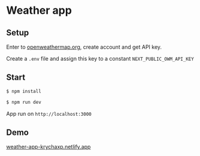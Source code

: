 # Weather app

## Setup

Enter to [openweathermap.org](https://openweathermap.org/), create account and get API key.

Create a `.env` file and assign this key to a constant `NEXT_PUBLIC_OWM_API_KEY`

## Start

```bash
$ npm install

$ npm run dev
```

App run on `http://localhost:3000`


## Demo

[weather-app-krychaxp.netlify.app](https://weather-app-krychaxp.netlify.app/)
